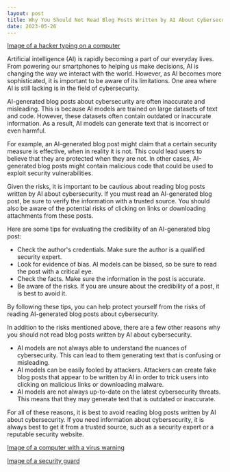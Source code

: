 ```yaml
---
layout: post
title: Why You Should Not Read Blog Posts Written by AI About Cybersecurity
date: 2023-05-26
---
```


[Image of a hacker typing on a computer](https://unsplash.com/photos/a8184345291)

Artificial intelligence (AI) is rapidly becoming a part of our everyday lives. From powering our smartphones to helping us make decisions, AI is changing the way we interact with the world. However, as AI becomes more sophisticated, it is important to be aware of its limitations. One area where AI is still lacking is in the field of cybersecurity.

AI-generated blog posts about cybersecurity are often inaccurate and misleading. This is because AI models are trained on large datasets of text and code. However, these datasets often contain outdated or inaccurate information. As a result, AI models can generate text that is incorrect or even harmful.

For example, an AI-generated blog post might claim that a certain security measure is effective, when in reality it is not. This could lead users to believe that they are protected when they are not. In other cases, AI-generated blog posts might contain malicious code that could be used to exploit security vulnerabilities.

Given the risks, it is important to be cautious about reading blog posts written by AI about cybersecurity. If you must read an AI-generated blog post, be sure to verify the information with a trusted source. You should also be aware of the potential risks of clicking on links or downloading attachments from these posts.

Here are some tips for evaluating the credibility of an AI-generated blog post:

* Check the author's credentials. Make sure the author is a qualified security expert.
* Look for evidence of bias. AI models can be biased, so be sure to read the post with a critical eye.
* Check the facts. Make sure the information in the post is accurate.
* Be aware of the risks. If you are unsure about the credibility of a post, it is best to avoid it.

By following these tips, you can help protect yourself from the risks of reading AI-generated blog posts about cybersecurity.

In addition to the risks mentioned above, there are a few other reasons why you should not read blog posts written by AI about cybersecurity.

* AI models are not always able to understand the nuances of cybersecurity. This can lead to them generating text that is confusing or misleading.
* AI models can be easily fooled by attackers. Attackers can create fake blog posts that appear to be written by AI in order to trick users into clicking on malicious links or downloading malware.
* AI models are not always up-to-date on the latest cybersecurity threats. This means that they may generate text that is outdated or inaccurate.

For all of these reasons, it is best to avoid reading blog posts written by AI about cybersecurity. If you need information about cybersecurity, it is always best to get it from a trusted source, such as a security expert or a reputable security website.

[Image of a computer with a virus warning](https://unsplash.com/photos/8h603299343)

[Image of a security guard](https://unsplash.com/photos/4916838237)
